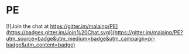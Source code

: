 # PE

[![Join the chat at https://gitter.im/malainp/PE](https://badges.gitter.im/Join%20Chat.svg)](https://gitter.im/malainp/PE?utm_source=badge&utm_medium=badge&utm_campaign=pr-badge&utm_content=badge)
